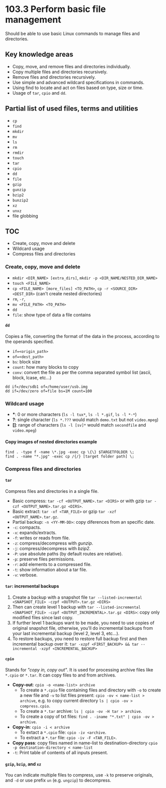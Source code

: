 # 103.3 Perform basic file management

Should be able to use basic Linux commands to manage files and directories.

## Key knowledge areas

* Copy, move, and remove files and directories individually.
* Copy multiple files and directories recursively.
* Remove files and directories recursively.
* Use simple and advanced wildcard specifications in commands.
* Using find to locate and act on files based on type, size or time.
* Usage of `tar`, `cpio` and `dd`.

## Partial list of used files, terms and utilities

* `cp`
* `find`
* `mkdir`
* `mv`
* `ls`
* `rm`
* `rmdir`
* `touch`
* `tar`
* `cpio`
* `dd`
* `file`
* `gzip`
* `gunzip`
* `bzip2`
* `bunzip2`
* `xz`
* `unxz`
* file globbing

## TOC

* Create, copy, move and delete
* Wildcard usage
* Compress files and directories

### Create, copy, move and delete

* `mkdir <DIR_NAME> [extra_dirs]`, `mkdir -p <DIR_NAME/NESTED_DIR_NAME>`
* `touch <FILE_NAME>`
* `cp <FILE_NAME> [more_files] <TO_PATH>`, `cp -r <SOURCE_DIR> <DEST_DIR>` (can't create nested directories)
* `rm`, `-r`, 
* `mv <FILE_PATH> <TO_PATH>`
* `dd`
* `file`: show type of data a file contains

#### `dd`

Copies a file, converting the format of the data in the process, according to the operands specified.

* `if=<origin_path>`
* `of=<dest_path>`
* `bs`: block size
* `count`: how many blocks to copy
* `conv`: convert the file as per the comma separated symbol list (ascii, block, lcase, etc...)

```
dd if=/dev/sdb1 of=/home/user/usb.img
dd if=/dev/zero of=file bs=1M count=100
```

### Wildcard usage

* __\*__: 0 or more characters (`ls -l tux*`, `ls -l *.gif`, `ls -l *-*`)
* __?__: single character (`ls *.???` would match `demo.txt` but not `video.mpeg`)
* __[]__: range of characters (`ls -l [sv]*` would match `secondfile` and `video.mpeg`)

#### Copy images of nested directories example

```
find . -type f -name \*.jpg -exec cp \{\} $TARGETFOLDER \;
find . -name "*.jpg" -exec cp /{/} [target folder path] \;
```

### Compress files and directories

#### `tar`

Compress files and directories in a single file.

* Basic compress: `tar -cf <OUTPUT_NAME>.tar <DIRS>` or with gzip `tar -czf <OUTPUT_NAME>.tar.gz <DIRS>`.
* Basic extract: `tar -xf <TAR_FILE>` or gzip `tar -xzf <OUTPUT_NAME>.tar.gz`.
* Partial backup: `-n <YY-MM-DD>`: copy diferences from an specific date.
* `-c`: compacts.
* `-x`: expands/extracts.
* `-f`: writes or reads from file.
* `-z`: compress/decompress with _gunzip_.
* `-j`: compress/decompress with _bzip2_.
* `-P`: use absolute paths (by default routes are relative).
* `-p`: preserve files permissions.
* `-r`: add elements to a compressed file.
* `-t`: show information about a tar file.
* `-v`: verbose.

#### `tar`: incremental backups

1. Create a backup with a snapshot file `tar --listed-incremental <SNAPSHOT_FILE> -czpf <OUTPUT>.tar.gz <DIRS>`
2. Then can create level 1 backup with `tar --listed-incremental <SNAPSHOT_FILE> -czpf <OUTPUT_INCREMENTAL>.tar.gz <DIRS>`: copy only modified files since last copy.
3. If further level 1 backups want to be made, you need to use copies of original snapshot file, otherwise, you'll do incremental backups from your last incremental backup (level 2, level 3, etc...).
4. To restore backups, you need to restore full backup first and then incremental backup over it: `tar -xzpf <FIRST_BACKUP> && tar --incremental -xzpf <INCREMENTAL_BACKUP>`

#### `cpio`

Stands for _"copy in, copy out"_. It is used for processing archive files like `*.cpio` or `*.tar`. It can copy files to and from archives.

* __Copy-out__: `cpio -o <name-list> archive`
  * To create a `*.cpio` file containing files and directory with `-o` to create a new file and `-v` to list files present: `cpio -ov < name-list > archive`, e.g. to copy current directory `ls | cpio -ov > compress.cpio`.
  * To create a `*.tar` archive: `ls | cpio -ov -H tar > archive`.
  * To create a copy of txt files: `find . -iname "*.txt" | cpio -ov > archive`.
* __Copy-in__: `cpio -i < archive`
    * To extact a `*.cpio` file: `cpio -iv <archive`.
    * To extract a `*.tar` file: `cpio -iv -F <TAR_FILE>`.
* __Copy pass__: copy files named in name-list to destination-directory `cpio -p destination-directory < name-list`
* `-t`: Print table of contents of all inputs present.

#### `gzip`, `bzip`, and `xz`

You can indicate multiple files to compress, use `-k` to preserve originals, and `-d` or use prefix `un` (e.g. `ungzip`) to decompress.
